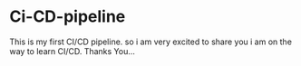 # Ci-CD-pipeline
This is my first CI/CD pipeline. so i am very excited to share you i am on the way to learn CI/CD. Thanks You...
